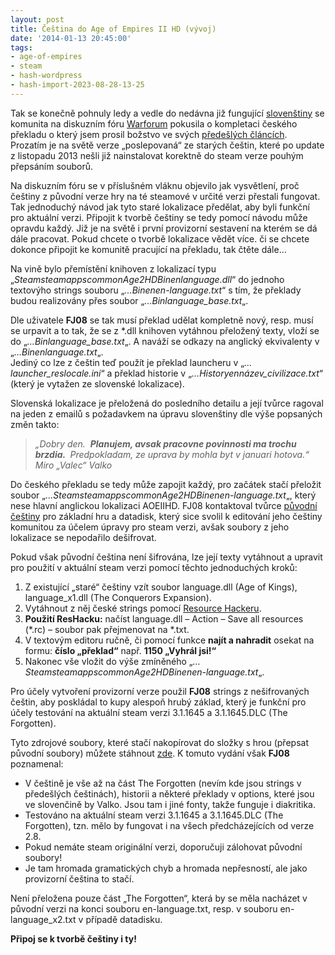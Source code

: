 ```yaml
---
layout: post
title: Čeština do Age of Empires II HD (vývoj)
date: '2014-01-13 20:45:00'
tags:
- age-of-empires
- steam
- hash-wordpress
- hash-import-2023-08-28-13-25
---
```


Tak se konečně pohnuly ledy a vedle do nedávna již fungující [slovenštiny](http://cestiny.idnes.cz/age-of-empires-ii-hd-edition-dff-/Hry.aspx?c=A130926_094127_bw-cestiny-hry_zel)&nbsp;se komunita na diskuzním fóru [Warforum](http://www.warforum.cz/index.php)&nbsp;pokusila o kompletaci českého překladu o který jsem prosil božstvo ve svých [předešlých článcích](http://maxxxcomp.blogspot.cz/search/label/Age%20of%20Empires%202%20HD). Prozatím je na světě verze „poslepovaná“ ze starých češtin, které po update z listopadu 2013 nešli již nainstalovat korektně do steam verze pouhým přepsáním souborů.

<!--more-->

Na diskuzním fóru se v příslušném vláknu objevilo jak vysvětlení, proč češtiny z původní verze hry na té steamové v určité verzi přestali fungovat. Tak jednoduchý návod jak tyto staré lokalizace předělat, aby byli funkční pro aktuální verzi. Připojit k tvorbě češtiny se tedy pomocí návodu může opravdu každý. Již je na světě i první provizorní sestavení na kterém se dá dále pracovat. Pokud chcete o tvorbě lokalizace vědět více. či se chcete dokonce připojit ke komunitě pracující na překladu, tak čtěte dále…

Na vině bylo přemístění knihoven z lokalizací typu „_SteamsteamappscommonAge2HDBinenlanguage.dll_“ do jednoho textovýho strings souboru „_…Binenen-language.txt_“ s tím, že překlady budou realizovány přes soubor „_…Binlanguage\_base.txt_„.

Dle uživatele **FJ08** se tak musí překlad udělat kompletně nový, resp. musí se urpavit a to tak, že se z \*.dll knihoven vytáhnou přeložený texty, vloží se do „_…Binlanguage\_base.txt_„. A naváží se odkazy na anglický ekvivalenty v „_…Binenlanguage.txt_„.  
Jediný co lze z češtin teď použít je překlad launcheru v „_…launcher\_reslocale.ini_“ a překlad historie v „_…Historyennázev\_civilizace.txt_“ (který je vytažen ze slovenské lokalizace).

Slovenská lokalizace je přeložená do posledního detailu a její tvůrce ragoval na jeden z emailů s požadavkem na úpravu slovenštiny dle výše popsaných změn takto:

> _„Dobry den.&nbsp; __Planujem, avsak pracovne povinnosti ma trochu brzdia.&nbsp;__ Predpokladam, ze uprava by mohla byt v januari hotova.“_  
> _Miro „Valec“ Valko &nbsp;_

Do českého překladu se tedy může zapojit každý, pro začátek stačí přeložit soubor „_…SteamsteamappscommonAge2HDBinenen-language.txt_„, který nese hlavní anglickou lokalizaci AOEIIHD. FJ08 kontaktoval tvůrce [původní češtiny](http://www.abcgames.cz/?p=preklady_zobraz&id=127)&nbsp;pro základní hru a datadisk, který sice svolil k editování jeho češtiny komunitou za účelem úpravy pro steam verzi, avšak soubory z jeho lokalizace se nepodařilo dešifrovat.

Pokud však původní čeština není šifrována, lze její texty vytáhnout a upravit pro použití v aktuální steam verzi pomocí těchto jednoduchých kroků:

1. Z existující „staré“ češtiny vzít soubor language.dll (Age of Kings), language\_x1.dll (The Conquerors Expansion).
2. Vytáhnout z něj české strings pomocí [Resource Hackeru](http://www.angusj.com/resourcehacker/).
3. **Použití ResHacku:** načíst language.dll – Action – Save all resources (\*.rc) – soubor pak přejmenovat na \*.txt.
4. V textovým editoru ručně, či pomocí funkce **najít a nahradit** osekat na formu: **číslo „překlad“** např. **1150 „Vyhrál jsi!“**
5. Nakonec vše vložit do výše zmíněného „_…SteamsteamappscommonAge2HDBinenen-language.txt_„.

Pro účely vytvoření provizorní verze použil **FJ08** strings z nešifrovaných češtin, aby poskládal to kupy alespoň hrubý základ, který je funkční pro účely testování na aktuální steam verzi&nbsp;3.1.1645 a 3.1.1645.DLC (The Forgotten).

Tyto zdrojové soubory, které stačí nakopírovat do složky s hrou (přepsat původní soubory) můžete stáhnout [zde](https://mega.co.nz/#!oJoi2CaC!T5HFQ1PXV6zMdqsVwh68rFlAfrMv9_cZwNnCKoY8G4k). K tomuto vydání však **FJ08** poznamenal:

- V češtině je vše až na část The Forgotten (nevím kde jsou strings v předešlých češtinách), historii a některé překlady v options, které jsou ve slovenčině by Valko. Jsou tam i jiné fonty, takže funguje i diakritika.
- Testováno na aktuální steam verzi 3.1.1645 a 3.1.1645.DLC (The Forgotten), tzn. mělo by fungovat i na všech předcházejících od verze 2.8.
- Pokud nemáte steam originální verzi, doporučuji zálohovat původní soubory!
- Je tam hromada gramatických chyb a hromada nepřesností, ale jako provizorní čeština to stačí.

Není přeložena pouze část „The Forgotten“, která by se měla nacházet v původní verzi&nbsp;na konci souboru en-language.txt, resp. v souboru en-language\_x2.txt v případě datadisku.

**Připoj se k tvorbě češtiny i ty!**
<!--kg-card-end: html-->